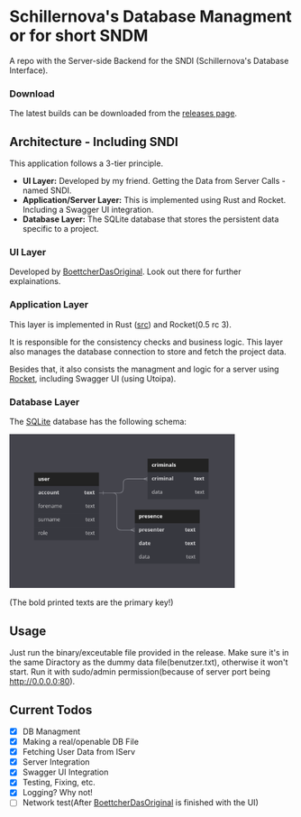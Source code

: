 # Schillernova's Database Managment or for short SNDM

A repo with the Server-side Backend for the SNDI (Schillernova's Database Interface).

### Download

The latest builds can be downloaded from the [releases page](https://github.com/nwrenger/sndm/releases).

## Architecture - Including SNDI

This application follows a 3-tier principle.
* **UI Layer:** Developed by my friend. Getting the Data from Server Calls - named SNDI.
* **Application/Server Layer:** This is implemented using Rust and Rocket. Including a Swagger UI integration.
* **Database Layer:** The SQLite database that stores the persistent data specific to a project.

### UI Layer

Developed by [BoettcherDasOriginal](https://github.com/BoettcherDasOriginal). Look out there for further explainations.

### Application Layer

This layer is implemented in Rust ([src](src)) and Rocket(0.5 rc 3).

It is responsible for the consistency checks and business logic.
This layer also manages the database connection to store and fetch the project data.

Besides that, it also consists the managment and logic for a server using [Rocket](https://rocket.rs), including Swagger UI (using Utoipa).

### Database Layer

The [SQLite](https://sqlite.org/index.html) database has the following schema:

<img src="images/sqlite_dia.png" alt="Database Schema" width=400 />

(The bold printed texts are the primary key!)

## Usage

Just run the binary/exceutable file provided in the release. Make sure it's in the same Diractory as the dummy data file(benutzer.txt), otherwise it won't start. Run it with sudo/admin permission(because of server port being http://0.0.0.0:80).

## Current Todos

- [x] DB Managment
- [x] Making a real/openable DB File
- [x] Fetching User Data from IServ
- [x] Server Integration
- [x] Swagger UI Integration
- [x] Testing, Fixing, etc.
- [x] Logging? Why not!
- [ ] Network test(After [BoettcherDasOriginal](https://github.com/BoettcherDasOriginal) is finished with the UI)
